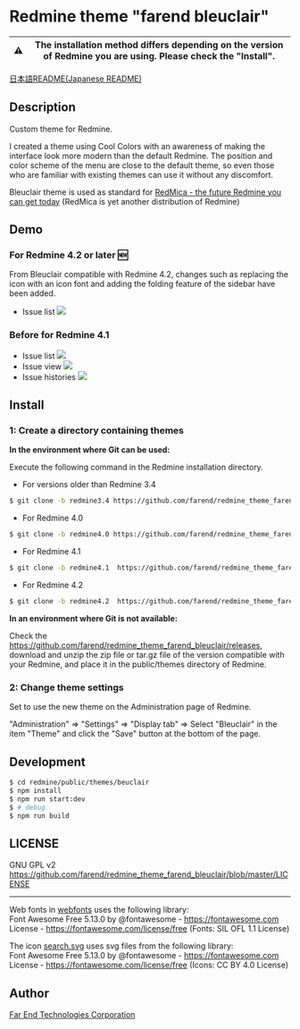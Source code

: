 # Redmine theme "farend bleuclair"

| :warning: | The installation method differs depending on the version of Redmine you are using. Please check the "Install". |
| --- | --- |

[日本語README(Japanese README)](README.ja.md)

## Description

Custom theme for Redmine.

I created a theme using Cool Colors with an awareness of making the interface look more modern than the default Redmine.
The position and color scheme of the menu are close to the default theme, so even those who are familiar with existing themes can use it without any discomfort.

Bleuclair theme is used as standard for [RedMica - the future Redmine you can get today](https://www.farend.co.jp/products/redmica/) (RedMica is yet another distribution of Redmine)

## Demo

### For Redmine 4.2 or later :new:

From Bleuclair compatible with Redmine 4.2, changes such as replacing the icon with an icon font and adding the folding feature of the sidebar have been added.

- Issue list
<kbd><img src="https://github.com/farend/redmine_theme_farend_bleuclair/blob/images/issues-4.2.png" /></kbd>

### Before for Redmine 4.1

- Issue list
<kbd><img src="https://github.com/farend/redmine_theme_farend_bleuclair/blob/images/issues.png" /></kbd>
- Issue view
<kbd><img src="https://github.com/farend/redmine_theme_farend_bleuclair/blob/images/issue.png" /></kbd>
- Issue histories
<kbd><img src="https://github.com/farend/redmine_theme_farend_bleuclair/blob/images/notes.png" /></kbd>

## Install

### 1: Create a directory containing themes

**In the environment where Git can be used:**

Execute the following command in the Redmine installation directory.

- For versions older than Redmine 3.4
```bash
$ git clone -b redmine3.4 https://github.com/farend/redmine_theme_farend_bleuclair.git public/themes/bleuclair
```

- For Redmine 4.0
```bash
$ git clone -b redmine4.0 https://github.com/farend/redmine_theme_farend_bleuclair.git public/themes/bleuclair
```

- For Redmine 4.1
```bash
$ git clone -b redmine4.1  https://github.com/farend/redmine_theme_farend_bleuclair.git public/themes/bleuclair
```

- For Redmine 4.2
```bash
$ git clone -b redmine4.2  https://github.com/farend/redmine_theme_farend_bleuclair.git public/themes/bleuclair
```

**In an environment where Git is not available:**

Check the https://github.com/farend/redmine_theme_farend_bleuclair/releases, download and unzip the zip file or tar.gz file of the version compatible with your Redmine, and place it in the public/themes directory of Redmine.

### 2: Change theme settings

Set to use the new theme on the Administration page of Redmine.

"Administration" => "Settings" => "Display tab" => Select "Bleuclair" in the item "Theme" and click the "Save" button at the bottom of the page.

## Development

```bash
$ cd redmine/public/themes/beuclair
$ npm install
$ npm run start:dev
$ # debug
$ npm run build
```

## LICENSE

GNU GPL v2  
https://github.com/farend/redmine_theme_farend_bleuclair/blob/master/LICENSE

---

Web fonts in [webfonts](src/webfonts) uses the following library:  
Font Awesome Free 5.13.0 by @fontawesome - https://fontawesome.com  
License - https://fontawesome.com/license/free (Fonts: SIL OFL 1.1 License)

The icon [search.svg](src/images/search.svg) uses svg files from the following library:  
Font Awesome Free 5.13.0 by @fontawesome - https://fontawesome.com  
License - https://fontawesome.com/license/free (Icons: CC BY 4.0 License)

## Author

[Far End Technologies Corporation](https://www.farend.co.jp/)
